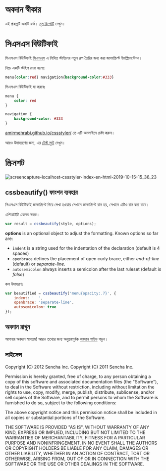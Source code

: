 # অবদান স্বীকার #

এই প্রকল্পটি একটি ফর্ক। [মূল রিপোটি](https://github.com/senchalabs/cssbeautify) দেখুন।


# সিএসএস বিউটিফাই #

সিএসএস বিউটিফাই [সিএসএস](http://www.w3.org/Style/CSS/) এ লিখিত স্টাইলের নতুন রূপ তৈরির জন্য করা জাভাস্ক্রিপ্ট ইমপ্লিমেন্টেশন।

নিচে একটি স্টাইল দেয়া হলোঃ

```css
menu{color:red} navigation{background-color:#333}
```

সিএসএস বিউটিফাই যা করবেঃ

```css
menu {
    color: red
}

navigation {
    background-color: #333
}
```

[amirmehrabi.github.io/cssstyler/](https://amirmehrabi.github.io/cssstyler/) তে এটি অনলাইনে চেষ্টা করুন।

আরও উদাহরণের জন্য, এর [টেস্ট স্যুট](http://cssbeautify.com/test/) দেখুন।


# স্ক্রিনশট #

![screencapture-localhost-cssstyler-index-en-html-2019-10-15-15_36_23](https://user-images.githubusercontent.com/3878847/66830108-93ad8700-ef61-11e9-95d9-df30792b5aef.png)

## cssbeautify() ফাংশন ব্যবহার ##

সিএসএস বিউটিফাই জাভাস্ক্রিপ্ট দিয়ে লেখা হওয়ায় সেখানে জাভাস্ক্রিপ্ট রান হয়, সেখানে এটিও রান করা যাবে।

এপিআইটি একদম সহজ।

```javascript
var result = cssbeautify(style, options);
```

**options** is an optional object to adjust the formatting. Known options so far are:

  *  <code>indent</code> is a string used for the indentation of the declaration (default is 4 spaces)
  *  <code>openbrace</code> defines the placement of open curly brace, either *end-of-line* (default) or *separate-line*.
  *  <code>autosemicolon</code> always inserts a semicolon after the last ruleset (default is *false*)

কল উদাহরণঃ

```javascript
var beautified = cssbeautify('menu{opacity:.7}', {
    indent: '  ',
    openbrace: 'separate-line',
    autosemicolon: true
});
```

## অবদান রাখুন ##

আপনার অবদান স্বাগতম! আরও তথ্যের জন্য অনুগ্রহপূর্বক [অবদান গাইড](https://github.com/AmirMehrabi/cssstyler/blob/master/CONTRIBUTING.md) পড়ুন।

## লাইসেন্স ##

Copyright (C) 2012 Sencha Inc.
Copyright (C) 2011 Sencha Inc.

Permission is hereby granted, free of charge, to any person obtaining a copy
of this software and associated documentation files (the "Software"), to deal
in the Software without restriction, including without limitation the rights
to use, copy, modify, merge, publish, distribute, sublicense, and/or sell
copies of the Software, and to permit persons to whom the Software is
furnished to do so, subject to the following conditions:

The above copyright notice and this permission notice shall be included in
all copies or substantial portions of the Software.

THE SOFTWARE IS PROVIDED "AS IS", WITHOUT WARRANTY OF ANY KIND, EXPRESS OR
IMPLIED, INCLUDING BUT NOT LIMITED TO THE WARRANTIES OF MERCHANTABILITY,
FITNESS FOR A PARTICULAR PURPOSE AND NONINFRINGEMENT. IN NO EVENT SHALL THE
AUTHORS OR COPYRIGHT HOLDERS BE LIABLE FOR ANY CLAIM, DAMAGES OR OTHER
LIABILITY, WHETHER IN AN ACTION OF CONTRACT, TORT OR OTHERWISE, ARISING FROM,
OUT OF OR IN CONNECTION WITH THE SOFTWARE OR THE USE OR OTHER DEALINGS IN
THE SOFTWARE.
